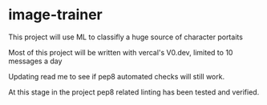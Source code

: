 # image-trainer
This project will use ML to classifly a huge source of character portaits

Most of this project will be written with vercal's V0.dev, limited to 10 messages a day

Updating read me to see if pep8 automated checks will still work.

At this stage in the project pep8 related linting has been tested and verified.